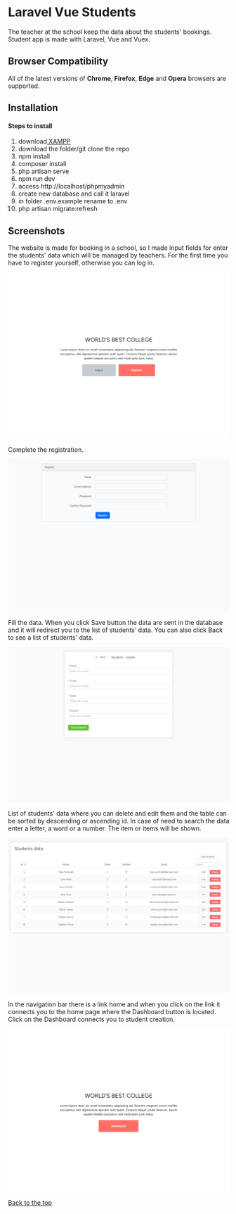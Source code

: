 # Laravel Vue Students

The teacher at the school keep the data about the students' bookings. Student app is made with Laravel, Vue and Vuex.

## Browser Compatibility

All of the latest versions of <b>Chrome</b>, <b>Firefox</b>, <b>Edge</b> and <b>Opera</b> browsers are supported.

## Installation

#### Steps to install

<ol>
  <li>download<a href="https://www.apachefriends.org/download.html" target="_blank"> XAMPP</a></li>
  <li>download the folder/git clone the repo</li>
  <li>npm install</li>
  <li>composer install</li>
  <li>php artisan serve</li>
  <li>npm run dev</li>
  <li>access http://localhost/phpmyadmin</li>  
  <li>create new database and call it laravel</li>
  <li>in folder .env.example rename to .env</li>
  <li>php artisan migrate:refresh</li>
</ol>

## Screenshots

The website is made for booking in a school, so I made input fields for enter the students' data which will be managed by teachers. For the first time you have to register yourself, otherwise you can log in.

![](screenshots/front.png)

Complete the registration.

![](screenshots/register.png)

Fill the data. When you click Save button the data are sent in the database and it will redirect you to the list of students' data. You can also click Back to see a list of students' data.

![](screenshots/create.png)

List of students' data where you can delete and edit them and the table can be sorted by descending or ascending id. In case of need to search the data enter a letter, a word or a number. The item or items will be shown.

![](screenshots/list.png)

In the navigation bar there is a link home and when you click on the link it connects you to the home page where the Dashboard button is located. Click on the Dashboard connects you to student creation.

![](screenshots/dashbaord.png)

[Back to the top](#laravel-vue-students)
